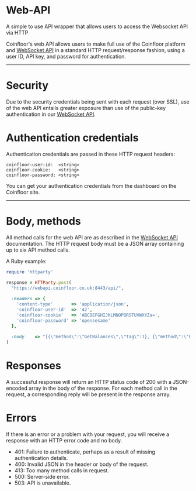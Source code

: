Web-API
=======

A simple to use API wrapper that allows users to access the Websocket API via HTTP


Coinfloor's web API allows users to make full use of the Coinfloor platform and [WebSocket API](https://github.com/coinfloor/API/blob/master/WEBSOCKET-README.md) in a standard HTTP request/response fashion, using a user ID, API key, and password for authentication.

---
# Security

Due to the security credentials being sent with each request (over SSL), use of the web API entails greater exposure than use of the public-key authentication in our [WebSocket API](https://github.com/coinfloor/API/blob/master/WEBSOCKET-README.md).


# Authentication credentials

Authentication credentials are passed in these HTTP request headers:
```text
coinfloor-user-id:  <string>
coinfloor-cookie:   <string>
coinfloor-password: <string>
```
You can get your authentication credentials from the dashboard on the Coinfloor site.

---
# Body, methods

All method calls for the web API are as described in the [WebSocket API](https://github.com/coinfloor/API/blob/master/WEBSOCKET-README.md) documentation. The HTTP request body must be a JSON array containing up to six API method calls.

A Ruby example:

``` ruby
require 'httparty'

response = HTTParty.post(
  "https://webapi.coinfloor.co.uk:8443/api/",
  
  :headers => {
    'content-type'       => 'application/json',
    'coinfloor-user-id'  => '42',
    'coinfloor-cookie'   => 'ABCDEFGHIJKLMNOPQRSTUVWXYZa=',
    'coinfloor-password' => 'opensesame'
  },
  
  :body    => "[{\"method\":\"GetBalances\",\"tag\":1}, {\"method\":\"GetOrders\",\"tag\":2}]"
)
```

# Responses

A successful response will return an HTTP status code of 200 with a JSON-encoded array in the body of the response. For each method call in the request, a corresponding reply will be present in the response array.

# Errors

If there is an error or a problem with your request, you will receive a response with an HTTP error code and no body.

* 401: Failure to authenticate, perhaps as a result of missing authentication details.
* 400: Invalid JSON in the header or body of the request.
* 413: Too many method calls in request.
* 500: Server-side error.
* 503: API is unavailable.


[WebSocket API]: https://github.com/coinfloor/API/blob/master/README.md
